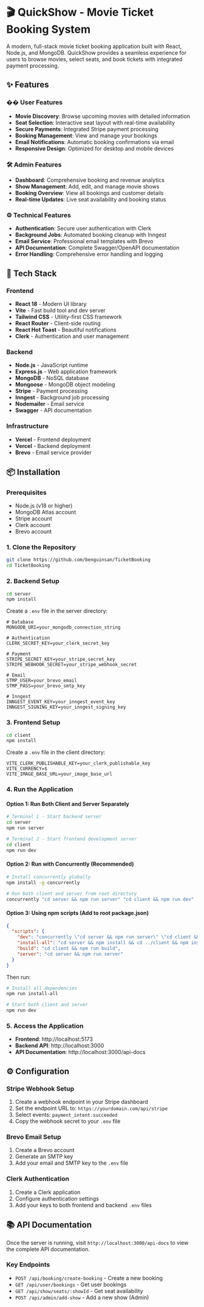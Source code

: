 # 🎬 QuickShow - Movie Ticket Booking System

A modern, full-stack movie ticket booking application built with React, Node.js, and MongoDB. QuickShow provides a seamless experience for users to browse movies, select seats, and book tickets with integrated payment processing.

## ✨ Features

### �� User Features
- **Movie Discovery**: Browse upcoming movies with detailed information
- **Seat Selection**: Interactive seat layout with real-time availability
- **Secure Payments**: Integrated Stripe payment processing
- **Booking Management**: View and manage your bookings
- **Email Notifications**: Automatic booking confirmations via email
- **Responsive Design**: Optimized for desktop and mobile devices

### 🛠️ Admin Features
- **Dashboard**: Comprehensive booking and revenue analytics
- **Show Management**: Add, edit, and manage movie shows
- **Booking Overview**: View all bookings and customer details
- **Real-time Updates**: Live seat availability and booking status

### ⚙️ Technical Features
- **Authentication**: Secure user authentication with Clerk
- **Background Jobs**: Automated booking cleanup with Inngest
- **Email Service**: Professional email templates with Brevo
- **API Documentation**: Complete Swagger/OpenAPI documentation
- **Error Handling**: Comprehensive error handling and logging

## 🚀 Tech Stack

### Frontend
- **React 18** - Modern UI library
- **Vite** - Fast build tool and dev server
- **Tailwind CSS** - Utility-first CSS framework
- **React Router** - Client-side routing
- **React Hot Toast** - Beautiful notifications
- **Clerk** - Authentication and user management

### Backend
- **Node.js** - JavaScript runtime
- **Express.js** - Web application framework
- **MongoDB** - NoSQL database
- **Mongoose** - MongoDB object modeling
- **Stripe** - Payment processing
- **Inngest** - Background job processing
- **Nodemailer** - Email service
- **Swagger** - API documentation

### Infrastructure
- **Vercel** - Frontend deployment
- **Vercel** - Backend deployment
- **Brevo** - Email service provider

## 📦 Installation

### Prerequisites
- Node.js (v18 or higher)
- MongoDB Atlas account
- Stripe account
- Clerk account
- Brevo account

### 1. Clone the Repository
```bash
git clone https://github.com/benguinsan/TicketBooking
cd TicketBooking
```

### 2. Backend Setup
```bash
cd server
npm install
```

Create a `.env` file in the server directory:
```env
# Database
MONGODB_URI=your_mongodb_connection_string

# Authentication
CLERK_SECRET_KEY=your_clerk_secret_key

# Payment
STRIPE_SECRET_KEY=your_stripe_secret_key
STRIPE_WEBHOOK_SECRET=your_stripe_webhook_secret

# Email
STMP_USER=your_brevo_email
STMP_PASS=your_brevo_smtp_key

# Inngest
INNGEST_EVENT_KEY=your_inngest_event_key
INNGEST_SIGNING_KEY=your_inngest_signing_key
```

### 3. Frontend Setup
```bash
cd client
npm install
```

Create a `.env` file in the client directory:
```env
VITE_CLERK_PUBLISHABLE_KEY=your_clerk_publishable_key
VITE_CURRENCY=$
VITE_IMAGE_BASE_URL=your_image_base_url
```

### 4. Run the Application

#### Option 1: Run Both Client and Server Separately
```bash
# Terminal 1 - Start backend server
cd server
npm run server

# Terminal 2 - Start frontend development server
cd client
npm run dev
```

#### Option 2: Run with Concurrently (Recommended)
```bash
# Install concurrently globally
npm install -g concurrently

# Run both client and server from root directory
concurrently "cd server && npm run server" "cd client && npm run dev"
```

#### Option 3: Using npm scripts (Add to root package.json)
```json
{
  "scripts": {
    "dev": "concurrently \"cd server && npm run server\" \"cd client && npm run dev\"",
    "install-all": "cd server && npm install && cd ../client && npm install",
    "build": "cd client && npm run build",
    "server": "cd server && npm run server"
  }
}
```

Then run:
```bash
# Install all dependencies
npm run install-all

# Start both client and server
npm run dev
```

### 5. Access the Application
- **Frontend**: http://localhost:5173
- **Backend API**: http://localhost:3000
- **API Documentation**: http://localhost:3000/api-docs

## ⚙️ Configuration

### Stripe Webhook Setup
1. Create a webhook endpoint in your Stripe dashboard
2. Set the endpoint URL to: `https://yourdomain.com/api/stripe`
3. Select events: `payment_intent.succeeded`
4. Copy the webhook secret to your `.env` file

### Brevo Email Setup
1. Create a Brevo account
2. Generate an SMTP key
3. Add your email and SMTP key to the `.env` file

### Clerk Authentication
1. Create a Clerk application
2. Configure authentication settings
3. Add your keys to both frontend and backend `.env` files

## 📚 API Documentation

Once the server is running, visit `http://localhost:3000/api-docs` to view the complete API documentation.

### Key Endpoints
- `POST /api/booking/create-booking` - Create a new booking
- `GET /api/user/bookings` - Get user bookings
- `GET /api/show/seats/:showId` - Get seat availability
- `POST /api/admin/add-show` - Add a new show (Admin)


